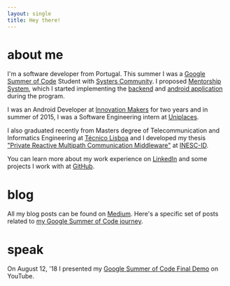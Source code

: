 ```yaml
---
layout: single
title: Hey there!
---
```


# about me

I'm a software developer from Portugal. This summer I was a [Google Summer of Code](https://summerofcode.withgoogle.com) Student with [Systers Community](https://github.com/systers). I proposed [Mentorship System](https://summerofcode.withgoogle.com/projects/#5331289322815488), which I started implementing the [backend](https://github.com/systers/mentorship-backend) and [android application](https://github.com/systers/mentorship-android) during the program.

I was an Android Developer at [Innovation Makers](https://inm.pt/) for two years and in summer of 2015, I was a Software Engineering intern at [Uniplaces](https://uniplaces.com/).

I also graduated recently from Masters degree of Telecommunication and Informatics Engineering at [Técnico Lisboa](https://tecnico.ulisboa.pt/) and I developed my thesis ["Private Reactive Multipath Communication Middleware"](https://github.com/inesc-id/Premium) at [INESC-ID](https://www.inesc-id.pt/).

You can learn more about my work experience on [LinkedIn](https://www.linkedin.com/in/isabelcmdcosta) and some projects I work with at [GitHub](https://github.com/isabelcosta).

# blog

All my blog posts can be found on [Medium](https://medium.com/@isabelcmdcosta). Here's a specific set of posts related to [my Google Summer of Code journey](https://medium.com/isabel-costa-gsoc).


# speak

On August 12, '18 I presented my [Google Summer of Code Final Demo](https://www.youtube.com/watch?v=xRZrdR47R-w) on YouTube.
